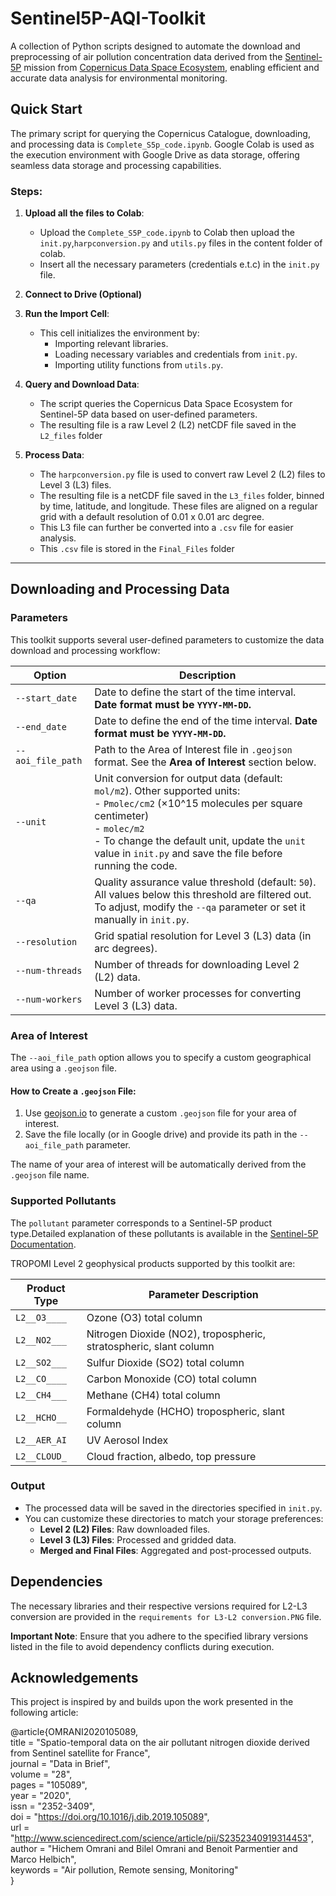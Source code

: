 
# Sentinel5P-AQI-Toolkit

A collection of Python scripts designed to automate the download and preprocessing of air pollution concentration data derived from the [Sentinel-5P](https://www.esa.int/Applications/Observing_the_Earth/Copernicus/Sentinel-5P) mission from [Copernicus Data Space Ecosystem](https://dataspace.copernicus.eu/), enabling efficient and accurate data analysis for environmental monitoring.

## Quick Start
The primary script for querying the Copernicus Catalogue, downloading, and processing data is `Complete_S5p_code.ipynb`. Google Colab is used as the execution environment with Google Drive as data storage, offering seamless data storage and processing capabilities.

### Steps:

1. **Upload all the files to Colab**:
   - Upload the `Complete_S5P_code.ipynb` to Colab then upload the `init.py`,`harpconversion.py` and `utils.py` files in the content folder of colab.
   - Insert all the necessary parameters (credentials e.t.c) in the `init.py` file.

2. **Connect to Drive (Optional)**

3. **Run the Import Cell**:
   - This cell initializes the environment by:
     - Importing relevant libraries.
     - Loading necessary variables and credentials from `init.py`.
     - Importing utility functions from `utils.py`.

4. **Query and Download Data**:
   - The script queries the Copernicus Data Space Ecosystem for Sentinel-5P data based on user-defined parameters.
   - The resulting file is a raw Level 2 (L2) netCDF file saved in the `L2_files` folder

5. **Process Data**:
   - The `harpconversion.py` file is used to convert raw Level 2 (L2) files to Level 3 (L3) files. 
   - The resulting file is a netCDF file saved in the `L3_files` folder, binned by time, latitude, and longitude. These files are aligned on a regular grid with a default resolution of 0.01 x 0.01 arc degree.
   - This L3 file can further be converted into a `.csv` file for easier analysis.
   - This `.csv` file is stored in the `Final_Files` folder

---

## Downloading and Processing Data

### Parameters
This toolkit supports several user-defined parameters to customize the data download and processing workflow:

| Option              | Description                                                     |
|---------------------|-----------------------------------------------------------------|
| `--start_date`      | Date to define the start of the time interval. **Date format must be `YYYY-MM-DD`.** |
| `--end_date`        | Date to define the end of the time interval. **Date format must be `YYYY-MM-DD`.** |
| `--aoi_file_path`   | Path to the Area of Interest file in `.geojson` format. See the **Area of Interest** section below. |
| `--unit`            | Unit conversion for output data (default: `mol/m2`). Other supported units: <br> - `Pmolec/cm2` (×10^15 molecules per square centimeter) <br> - `molec/m2` <br> - To change the default unit, update the `unit` value in `init.py` and save the file before running the code. |
| `--qa`              | Quality assurance value threshold (default: `50`). All values below this threshold are filtered out. To adjust, modify the `--qa` parameter or set it manually in `init.py`. |
| `--resolution`      | Grid spatial resolution for Level 3 (L3) data (in arc degrees). |
| `--num-threads`     | Number of threads for downloading Level 2 (L2) data.             |
| `--num-workers`     | Number of worker processes for converting Level 3 (L3) data.     |

### Area of Interest
The `--aoi_file_path` option allows you to specify a custom geographical area using a `.geojson` file. 

#### How to Create a `.geojson` File:
1. Use [geojson.io](https://geojson.io) to generate a custom `.geojson` file for your area of interest.
2. Save the file locally (or in Google drive) and provide its path in the `--aoi_file_path` parameter.

The name of your area of interest will be automatically derived from the `.geojson` file name.

### Supported Pollutants
The `pollutant` parameter corresponds to a Sentinel-5P product type.Detailed explanation of these pollutants is available in the [Sentinel-5P Documentation](https://documentation.dataspace.copernicus.eu/Data/SentinelMissions/Sentinel5P.html).

TROPOMI Level 2 geophysical products supported by this toolkit are:

| Product Type | Parameter Description                                       |
|--------------|-------------------------------------------------------------|
| `L2__O3____` | Ozone (O3) total column                                     |
| `L2__NO2___` | Nitrogen Dioxide (NO2), tropospheric, stratospheric, slant column |
| `L2__SO2___` | Sulfur Dioxide (SO2) total column                           |
| `L2__CO____` | Carbon Monoxide (CO) total column                           |
| `L2__CH4___` | Methane (CH4) total column                                  |
| `L2__HCHO__` | Formaldehyde (HCHO) tropospheric, slant column              |
| `L2__AER_AI` | UV Aerosol Index                                            |
| `L2__CLOUD_` | Cloud fraction, albedo, top pressure                        |

### Output
- The processed data will be saved in the directories specified in `init.py`.
- You can customize these directories to match your storage preferences:
  - **Level 2 (L2) Files**: Raw downloaded files.
  - **Level 3 (L3) Files**: Processed and gridded data.
  - **Merged and Final Files**: Aggregated and post-processed outputs.

## Dependencies
The necessary libraries and their respective versions required for L2-L3 conversion are provided in the `requirements for L3-L2 conversion.PNG` file. 

**Important Note**: Ensure that you adhere to the specified library versions listed in the file to avoid dependency conflicts during execution.


## Acknowledgements

This project is inspired by and builds upon the work presented in the following article:

@article{OMRANI2020105089,  
  title = "Spatio-temporal data on the air pollutant nitrogen dioxide derived from Sentinel satellite for France",  
  journal = "Data in Brief",  
  volume = "28",  
  pages = "105089",  
  year = "2020",  
  issn = "2352-3409",  
  doi = "https://doi.org/10.1016/j.dib.2019.105089",  
  url = "http://www.sciencedirect.com/science/article/pii/S2352340919314453",  
  author = "Hichem Omrani and Bilel Omrani and Benoit Parmentier and Marco Helbich",  
  keywords = "Air pollution, Remote sensing, Monitoring"  
}
